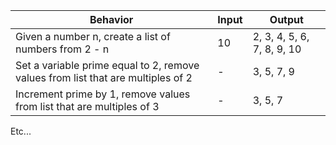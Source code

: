 Behavior | Input | Output |
---- | ---- | ---- |
Given a number n, create a list of numbers from 2 - n | 10 | 2, 3, 4, 5, 6, 7, 8, 9, 10 |
Set a variable prime equal to 2, remove values from list that are multiples of 2 | - | 3, 5, 7, 9 |
Increment prime by 1, remove values from list that are multiples of 3 | - | 3, 5, 7 |
Etc...
